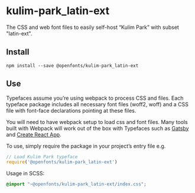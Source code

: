 
# kulim-park_latin-ext

The CSS and web font files to easily self-host “Kulim Park” with subset "latin-ext".

## Install

`npm install --save @openfonts/kulim-park_latin-ext`

## Use

Typefaces assume you’re using webpack to process CSS and files. Each typeface
package includes all necessary font files (woff2, woff) and a CSS file with
font-face declarations pointing at these files.

You will need to have webpack setup to load css and font files. Many tools built
with Webpack will work out of the box with Typefaces such as [Gatsby](https://github.com/gatsbyjs/gatsby)
and [Create React App](https://github.com/facebookincubator/create-react-app).

To use, simply require the package in your project’s entry file e.g.

```javascript
// Load Kulim Park typeface
require('@openfonts/kulim-park_latin-ext')
```

Usage in SCSS:
```scss
@import "~@openfonts/kulim-park_latin-ext/index.css";
```
